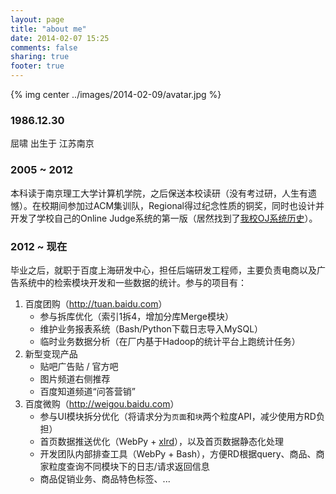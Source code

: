 ```yaml
---
layout: page
title: "about me"
date: 2014-02-07 15:25
comments: false
sharing: true
footer: true
---
```


{% img center ../images/2014-02-09/avatar.jpg %}

### 1986.12.30
屈啸 出生于 江苏南京

### 2005 ~ 2012
本科读于南京理工大学计算机学院，之后保送本校读研（没有考过研，人生有遗憾）。在校期间参加过ACM集训队，Regional得过纪念性质的铜奖，同时也设计并开发了学校自己的Online Judge系统的第一版（居然找到了[我校OJ系统历史](http://icpc.njust.edu.cn/Home/About)）。

### 2012 ~ 现在
毕业之后，就职于百度上海研发中心，担任后端研发工程师，主要负责电商以及广告系统中的检索模块开发和一些数据的统计。参与的项目有：

1. 百度团购（<http://tuan.baidu.com>）
    * 参与拆库优化（索引1拆4，增加分库Merge模块）
    * 维护业务报表系统（Bash/Python下载日志导入MySQL）
    * 临时业务数据分析（在厂内基于Hadoop的统计平台上跑统计任务）
2. 新型变现产品
    * 贴吧广告贴 / 官方吧
    * 图片频道右侧推荐
    * 百度知道频道“问答营销”
3. 百度微购（<http://weigou.baidu.com>）
    * 参与UI模块拆分优化（将请求分为`页面`和`块`两个粒度API，减少使用方RD负担）
    * 首页数据推送优化（WebPy + [xlrd](https://github.com/python-excel/xlrd)），以及首页数据静态化处理
    * 开发团队内部排查工具（WebPy + Bash），方便RD根据query、商品、商家粒度查询不同模块下的日志/请求返回信息
    * 商品促销业务、商品特色标签、...


